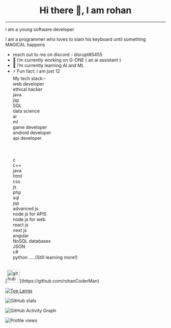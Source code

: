 <H1> <center> Hi there 👋, I am rohan </center></h1>
<hr>
I am a young software developer


I am a programmer who loves to slam his keyboard until something MAGICAL happens
- reach out to me on discord - disrupt#5455
- 🔭 I’m currently working on G-ONE ( an ai assistant )
- 🌱 I’m currently learning AI and ML
- ⚡ Fun fact: i am just 12 <br />
My tech stack:- <br />
web developer <br />
ethical hacker <br />
java <br />
jsp <br />
SQL <br />
data science <br />
ai<br />
ml<br />
game developer <br />
android developer <br />
api developer<br />
<br /><br /><br />
c<br />
c++<br />
java<br />
html<br />
css<br />
js<br />
php<br />
sql<br />
jsp<br />
advanced js<br />
node js for APIS<br />
node js for web<br />
react js<br />
next js<br />
angular<br />
NoSQL databases<br /> 
JSON  <br />
c#<br />
python .....(Still learning more!)
<br />
[<img src='https://cdn.jsdelivr.net/npm/simple-icons@3.0.1/icons/github.svg' alt='github' height='40'>](https://github.com/rohanCoderMan)

[![Top Langs](https://github-readme-stats.vercel.app/api/top-langs/?username=rohanCoderMan)](https://github.com/anuraghazra/github-readme-stats)

![GitHub stats](https://github-readme-stats.vercel.app/api?username=rohanCoderMan&show_icons=true&count_private=true)  

![GitHub Activity Graph](https://activity-graph.herokuapp.com/graph?username=rohanCoderMan)  

![Profile views](https://gpvc.arturio.dev/rohanCoderMan) 
